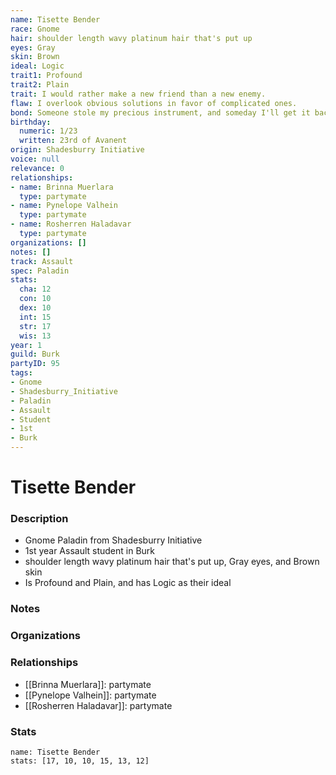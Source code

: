 ```yaml
---
name: Tisette Bender
race: Gnome
hair: shoulder length wavy platinum hair that's put up
eyes: Gray
skin: Brown
ideal: Logic
trait1: Profound
trait2: Plain
trait: I would rather make a new friend than a new enemy.
flaw: I overlook obvious solutions in favor of complicated ones.
bond: Someone stole my precious instrument, and someday I'll get it back.
birthday:
  numeric: 1/23
  written: 23rd of Avanent
origin: Shadesburry Initiative
voice: null
relevance: 0
relationships:
- name: Brinna Muerlara
  type: partymate
- name: Pynelope Valhein
  type: partymate
- name: Rosherren Haladavar
  type: partymate
organizations: []
notes: []
track: Assault
spec: Paladin
stats:
  cha: 12
  con: 10
  dex: 10
  int: 15
  str: 17
  wis: 13
year: 1
guild: Burk
partyID: 95
tags:
- Gnome
- Shadesburry_Initiative
- Paladin
- Assault
- Student
- 1st
- Burk
---
```

# Tisette Bender
### Description
- Gnome Paladin from Shadesburry Initiative
- 1st year Assault student in Burk
- shoulder length wavy platinum hair that's put up, Gray eyes, and Brown skin
- Is Profound and Plain, and has Logic as their ideal

### Notes

### Organizations

### Relationships
- [[Brinna Muerlara]]: partymate
- [[Pynelope Valhein]]: partymate
- [[Rosherren Haladavar]]: partymate

### Stats
```statblock
name: Tisette Bender
stats: [17, 10, 10, 15, 13, 12]
```